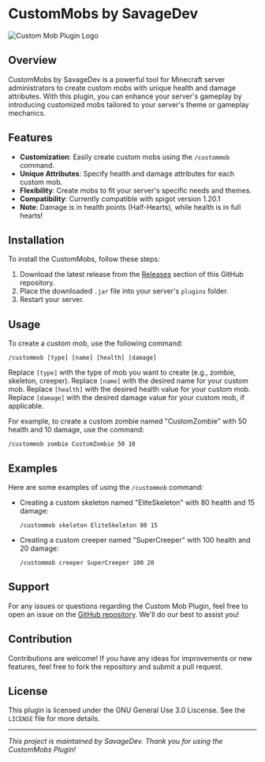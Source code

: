 # CustomMobs by SavageDev

![Custom Mob Plugin Logo](https://cdn.discordapp.com/attachments/1084231706791383112/1201340582904221728/logo.png?ex=65c9769a&is=65b7019a&hm=91ee95c647f324cc55fcd38ffce92c411622024855712e6e54ffed5c78778e74?size=512)

## Overview

CustomMobs by SavageDev is a powerful tool for Minecraft server administrators to create custom mobs with unique health and damage attributes. With this plugin, you can enhance your server's gameplay by introducing customized mobs tailored to your server's theme or gameplay mechanics.

## Features

- **Customization**: Easily create custom mobs using the `/custommob` command.
- **Unique Attributes**: Specify health and damage attributes for each custom mob.
- **Flexibility**: Create mobs to fit your server's specific needs and themes.
- **Compatibility**: Currently compatible with spigot version 1.20.1
- **Note**: Damage is in health points (Half-Hearts), while health is in full hearts!

## Installation

To install the CustomMobs, follow these steps:

1. Download the latest release from the [Releases](https://github.com/Savagegamez227/CustomMobs/releases/) section of this GitHub repository.
2. Place the downloaded `.jar` file into your server's `plugins` folder.
3. Restart your server.

## Usage

To create a custom mob, use the following command:

```
/custommob [type] [name] [health] [damage]
```

Replace `[type]` with the type of mob you want to create (e.g., zombie, skeleton, creeper).
Replace `[name]` with the desired name for your custom mob.
Replace `[health]` with the desired health value for your custom mob.
Replace `[damage]` with the desired damage value for your custom mob, if applicable.

For example, to create a custom zombie named "CustomZombie" with 50 health and 10 damage, use the command:

```
/custommob zombie CustomZombie 50 10
```

## Examples

Here are some examples of using the `/custommob` command:

- Creating a custom skeleton named "EliteSkeleton" with 80 health and 15 damage:
  ```
  /custommob skeleton EliteSkeleton 80 15
  ```

- Creating a custom creeper named "SuperCreeper" with 100 health and 20 damage:
  ```
  /custommob creeper SuperCreeper 100 20
  ```

## Support

For any issues or questions regarding the Custom Mob Plugin, feel free to open an issue on the [GitHub repository](link_to_repo_issues). We'll do our best to assist you!

## Contribution

Contributions are welcome! If you have any ideas for improvements or new features, feel free to fork the repository and submit a pull request.

## License

This plugin is licensed under the GNU General Use 3.0 Liscense. See the `LICENSE` file for more details.

---

*This project is maintained by SavageDev. Thank you for using the CustomMobs Plugin!*
